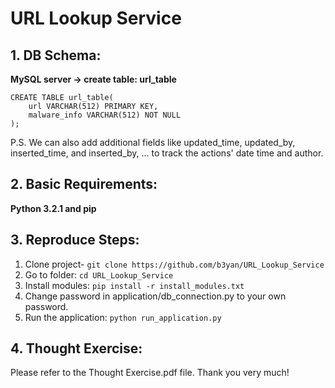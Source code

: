 # **URL Lookup Service**

## 1. DB Schema:
**MySQL server -> create table: url_table**
```
CREATE TABLE url_table(
    url VARCHAR(512) PRIMARY KEY, 
    malware_info VARCHAR(512) NOT NULL
);
```
P.S. We can also add additional fields like updated_time, updated_by, inserted_time, and inserted_by, ... to track the actions' date time and author.

## 2. Basic Requirements:
**Python 3.2.1 and pip**

## 3. Reproduce Steps:
1. Clone project- `git clone https://github.com/b3yan/URL_Lookup_Service`
2. Go to folder: `cd URL_Lookup_Service`
3. Install modules: `pip install -r install_modules.txt`
4. Change password in application/db_connection.py to your own password.
4. Run the application: `python run_application.py`

## 4. Thought Exercise:
Please refer to the Thought Exercise.pdf file. Thank you very much!

